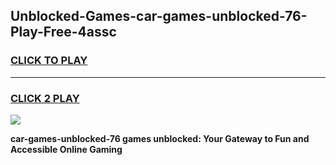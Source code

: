 
## Unblocked-Games-car-games-unblocked-76-Play-Free-4assc
<h3>
<a href="https://premium76.site?title=car-games-unblocked-76&ref=15A">CLICK TO PLAY</a></h3>
<hr>

<h3>
<a href="https://premium76.site?title=car-games-unblocked-76&ref=15A">CLICK 2 PLAY</a>
  
</h3>

<a href="https://premium76.site?title=car-games-unblocked-76&ref=15A"><img src="https://clearcache.store/games.png"></a>


**car-games-unblocked-76 games unblocked: Your Gateway to Fun and Accessible Online Gaming**
